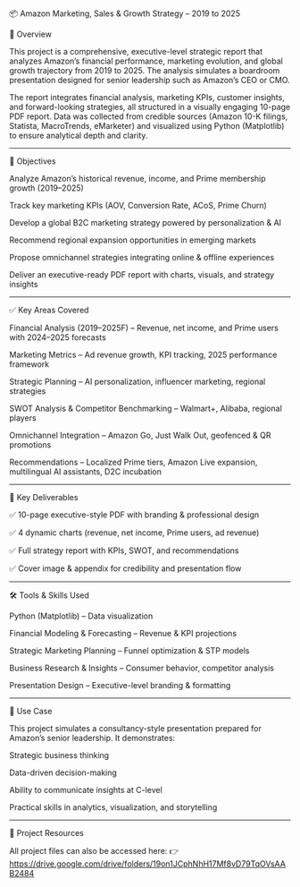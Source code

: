 📦 Amazon Marketing, Sales & Growth Strategy – 2019 to 2025

📌 Overview

This project is a comprehensive, executive-level strategic report that analyzes Amazon’s financial performance, marketing evolution, and global growth trajectory from 2019 to 2025. The analysis simulates a boardroom presentation designed for senior leadership such as Amazon’s CEO or CMO.

The report integrates financial analysis, marketing KPIs, customer insights, and forward-looking strategies, all structured in a visually engaging 10-page PDF report. Data was collected from credible sources (Amazon 10-K filings, Statista, MacroTrends, eMarketer) and visualized using Python (Matplotlib) to ensure analytical depth and clarity.

---

🎯 Objectives

Analyze Amazon’s historical revenue, income, and Prime membership growth (2019–2025)

Track key marketing KPIs (AOV, Conversion Rate, ACoS, Prime Churn)

Develop a global B2C marketing strategy powered by personalization & AI

Recommend regional expansion opportunities in emerging markets

Propose omnichannel strategies integrating online & offline experiences

Deliver an executive-ready PDF report with charts, visuals, and strategy insights

---

✅ Key Areas Covered

Financial Analysis (2019–2025F) – Revenue, net income, and Prime users with 2024–2025 forecasts

Marketing Metrics – Ad revenue growth, KPI tracking, 2025 performance framework

Strategic Planning – AI personalization, influencer marketing, regional strategies

SWOT Analysis & Competitor Benchmarking – Walmart+, Alibaba, regional players

Omnichannel Integration – Amazon Go, Just Walk Out, geofenced & QR promotions

Recommendations – Localized Prime tiers, Amazon Live expansion, multilingual AI assistants, D2C incubation

---

📂 Key Deliverables

✅ 10-page executive-style PDF with branding & professional design

✅ 4 dynamic charts (revenue, net income, Prime users, ad revenue)

✅ Full strategy report with KPIs, SWOT, and recommendations

✅ Cover image & appendix for credibility and presentation flow

---

🛠️ Tools & Skills Used

Python (Matplotlib) – Data visualization

Financial Modeling & Forecasting – Revenue & KPI projections

Strategic Marketing Planning – Funnel optimization & STP models

Business Research & Insights – Consumer behavior, competitor analysis

Presentation Design – Executive-level branding & formatting

---

🎤 Use Case

This project simulates a consultancy-style presentation prepared for Amazon’s senior leadership. It demonstrates:

Strategic business thinking

Data-driven decision-making

Ability to communicate insights at C-level

Practical skills in analytics, visualization, and storytelling

---

🔗 Project Resources

All project files can also be accessed here: 👉 https://drive.google.com/drive/folders/19on1JCphNhH17Mf8vD79TqOVsAAB2484
